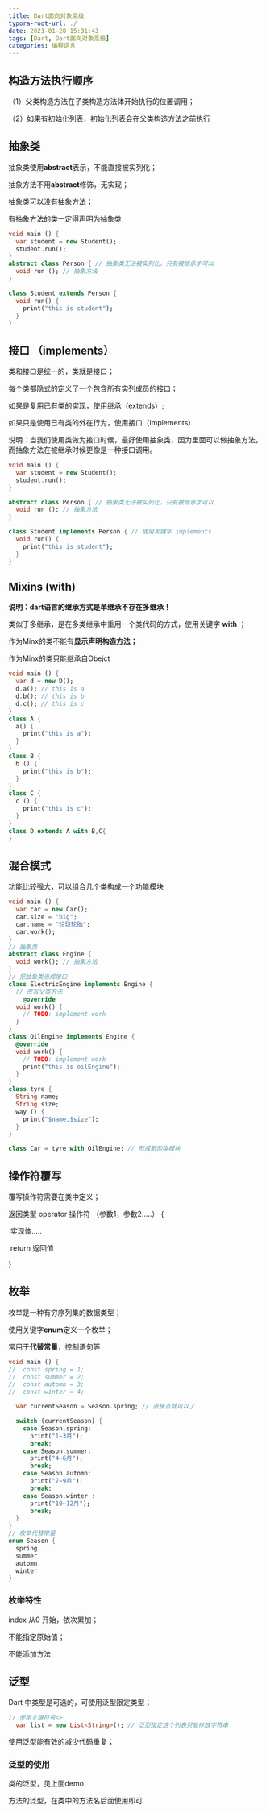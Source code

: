 ```yaml
---
title: Dart面向对象高级
typora-root-url: ./
date: 2021-01-28 15:31:43
tags: [Dart, Dart面向对象高级]
categories: 编程语言
---
```

## 构造方法执行顺序

（1）父类构造方法在子类构造方法体开始执行的位置调用；

（2）如果有初始化列表，初始化列表会在父类构造方法之前执行

## 抽象类

抽象类使用**abstract**表示，不能直接被实列化；

抽象方法不用**abstract**修饰，无实现；

抽象类可以没有抽象方法；

有抽象方法的类一定得声明为抽象类

```dart
void main () {
  var student = new Student();
  student.run();
}
abstract class Person { // 抽象类无法被实列化，只有被继承才可以
  void run (); // 抽象方法
}

class Student extends Person {
  void run() {
    print("this is student");
  }
}
```

## 接口 （implements）

类和接口是统一的，类就是接口；

每个类都隐式的定义了一个包含所有实列成员的接口；

如果是复用已有类的实现，使用继承（extends）;

如果只是使用已有类的外在行为，使用接口（implements）

说明：当我们使用类做为接口时候，最好使用抽象类，因为里面可以做抽象方法，而抽象方法在被继承时候更像是一种接口调用。

```dart
void main () {
  var student = new Student();
  student.run();
}

abstract class Person { // 抽象类无法被实列化，只有被继承才可以
  void run (); // 抽象方法
}

class Student implements Person { // 使用关键字 implements
  void run() {
    print("this is student");
  }
}
```

## Mixins (with)

**说明：dart语言的继承方式是单继承不存在多继承！**

类似于多继承，是在多类继承中重用一个类代码的方式，使用关键字 **with** ；

作为Minx的类不能有**显示声明构造方法；**

作为Minx的类只能继承自Obejct

```dart
void main () {
  var d = new D();
  d.a(); // this is a
  d.b(); // this is b
  d.c(); // this is c
}
class A {
  a() {
    print("this is a");
  }
}
class B {
  b () {
    print("this is b");
  }
}
class C {
  c () {
    print("this is c");
  }
}
class D extends A with B,C{
}

```

## 混合模式

功能比较强大，可以组合几个类构成一个功能模块

```dart
void main () {
  var car = new Car();
  car.size = "big";
  car.name = "玲珑轮胎";
  car.work();
}
// 抽象类
abstract class Engine {
  void work(); // 抽象方法
}
// 把抽象类当成接口
class ElectricEngine implements Engine {
  // 改写父类方法
    @override
  void work() {
    // TODO: implement work
  }
}
class OilEngine implements Engine {
  @override
  void work() {
    // TODO: implement work
    print("this is oilEngine");
  }
}
class tyre {
  String name;
  String size;
  way () {
    print("$name,$size");
  }
}

class Car = tyre with OilEngine; // 形成新的类模块
```

## 操作符覆写

覆写操作符需要在类中定义；

返回类型	operator  操作符  （参数1，参数2.....） {

​			实现体.....

​			return   返回值

}

## 枚举

枚举是一种有穷序列集的数据类型；

使用关键字**enum**定义一个枚举；

常用于**代替常量**，控制语句等

```dart
void main () {
//  const spring = 1;
//  const summer = 2;
//  const automn = 3;
//  const winter = 4;

  var currentSeason = Season.spring; // 直接点就可以了

  switch (currentSeason) {
    case Season.spring:
      print("1~3月");
      break;
    case Season.summer:
      print("4~6月");
      break;
    case Season.automn:
      print("7~9月");
      break;
    case Season.winter :
      print("10~12月");
      break;
  }
}
// 枚举代替常量
enum Season {
  spring,
  summer,
  automn,
  winter
}
```

### 枚举特性

index 从0 开始，依次累加；

不能指定原始值；

不能添加方法

## 泛型

Dart 中类型是可选的，可使用泛型限定类型；

```dart
// 使用关键符号<>
  var list = new List<String>(); // 泛型指定这个列表只能存放字符串
```

使用泛型能有效的减少代码重复；

### 泛型的使用

类的泛型，见上面demo

方法的泛型，在类中的方法名后面使用即可

